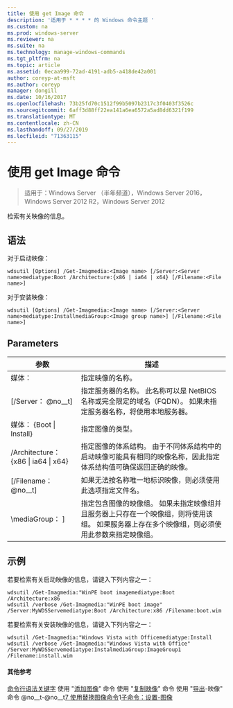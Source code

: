 ```yaml
---
title: 使用 get Image 命令
description: '适用于 * * * * 的 Windows 命令主题 '
ms.custom: na
ms.prod: windows-server
ms.reviewer: na
ms.suite: na
ms.technology: manage-windows-commands
ms.tgt_pltfrm: na
ms.topic: article
ms.assetid: 0ecaa999-72ad-4191-adb5-a418de42a001
author: coreyp-at-msft
ms.author: coreyp
manager: dongill
ms.date: 10/16/2017
ms.openlocfilehash: 73b25fd70c1512f99b5097b2317c3f0403f3526c
ms.sourcegitcommit: 6aff3d88ff22ea141a6ea6572a5ad8dd6321f199
ms.translationtype: MT
ms.contentlocale: zh-CN
ms.lasthandoff: 09/27/2019
ms.locfileid: "71363115"
---
```

# <a name="using-the-get-image-command"></a>使用 get Image 命令

>适用于：Windows Server （半年频道），Windows Server 2016，Windows Server 2012 R2，Windows Server 2012

检索有关映像的信息。
## <a name="syntax"></a>语法
对于启动映像：
```
wdsutil [Options] /Get-Imagmedia:<Image name> [/Server:<Server name>mediatype:Boot /Architecture:{x86 | ia64 | x64} [/Filename:<File name>]
```
对于安装映像：
```
wdsutil [Options] /Get-Imagmedia:<Image name> [/Server:<Server name>mediatype:InstallmediaGroup:<Image group name>] [/Filename:<File name>]
```
## <a name="parameters"></a>Parameters
|参数|描述|
|-------|--------|
媒体： <Image name>|指定映像的名称。|
|[/Server： @no__t]|指定服务器的名称。 此名称可以是 NetBIOS 名称或完全限定的域名（FQDN）。 如果未指定服务器名称，将使用本地服务器。|
媒体： {Boot &#124; Install}|指定图像的类型。|
|/Architecture： {x86 &#124; ia64 &#124; x64}|指定图像的体系结构。 由于不同体系结构中的启动映像可能具有相同的映像名称，因此指定体系结构值可确保返回正确的映像。|
|[/Filename： @no__t]|如果无法按名称唯一地标识映像，则必须使用此选项指定文件名。|
|\mediaGroup： <Image group name>]|指定包含图像的映像组。 如果未指定映像组并且服务器上只存在一个映像组，则将使用该组。 如果服务器上存在多个映像组，则必须使用此参数来指定映像组。|
## <a name="BKMK_examples"></a>示例
若要检索有关启动映像的信息，请键入下列内容之一：
```
wdsutil /Get-Imagmedia:"WinPE boot imagemediatype:Boot /Architecture:x86
wdsutil /verbose /Get-Imagmedia:"WinPE boot image" /Server:MyWDSServemediatype:Boot /Architecture:x86 /Filename:boot.wim
```
若要检索有关安装映像的信息，请键入下列内容之一：
```
wdsutil /Get-Imagmedia:"Windows Vista with Officemediatype:Install
wdsutil /verbose /Get-Imagmedia:"Windows Vista with Office" /Server:MyWDSServemediatype:InstalmediaGroup:ImageGroup1 /Filename:install.wim
```
#### <a name="additional-references"></a>其他参考
[命令行语法关键字](command-line-syntax-key.md)
 使用 "[添加图像](using-the-add-image-command.md)" 命令 
 使用 "[复制映像](using-the-copy-image-command.md)" 命令 
 使用 "[导出](using-the-export-image-command.md)-映像" 命令 @no__t-@no__t[7 使用](using-the-remove-image-command.md)[替换图像命令](using-the-replace-image-command.md)1[子命令：设置-图像](subcommand-set-image.md)
